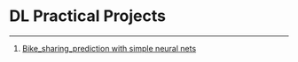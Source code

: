 # DL Practical Projects
------
1. [Bike_sharing_prediction with simple neural nets](https://github.com/hangdeng/MachineLearningToDeepLearning-Practical-Projects/tree/master/DeepLearning-Practical-Projects/Project-Bike_sharing)
